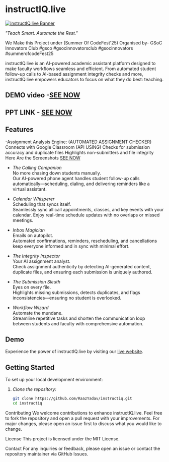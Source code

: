 # instructIQ.live

[![instructIQ.live Banner](https://www.instructiq.live/assets/images/logo/INSTRUCTIQ%20(3).png)](https://instructiq.live)

*"Teach Smart. Automate the Rest."*

We Make this Project under (Summer Of CodeFest'25)
Organised by- GSoC Innovators Club
#gsco #gsocinnovatorsclub #gsocinnovators #summerofcodeFest25

 
 
 
instructIQ.live is an AI-powered academic assistant platform designed to make faculty workflows seamless and efficient. From automated student follow-up calls to AI-based assignment integrity checks and more, instructIQ.live empowers educators to focus on what they do best: teaching.
## DEMO video -[SEE NOW](https://drive.google.com/drive/folders/10Rs3loCqsiTrMNLDUuSiFsiSFcVMn9jj?usp=sharing)
## PPT LINK - [SEE NOW](https://drive.google.com/drive/folders/10Rs3loCqsiTrMNLDUuSiFsiSFcVMn9jj?usp=sharing)
## Features

-Assignment Analysis Engine: (AUTOMATED ASSIGNMENT CHECKER)
 Connects with Google Classroom (API USING)
 Checks for submission accuracy and duplicate files
 Highlights non-submitters and file integrity
 Here Are the Screenshots [SEE NOW](https://drive.google.com/drive/folders/10Rs3loCqsiTrMNLDUuSiFsiSFcVMn9jj?usp=sharing)
- *The Calling Companion*  
  No more chasing down students manually.  
  Our AI-powered phone agent handles student follow-up calls automatically—scheduling, dialing, and delivering reminders like a virtual assistant.

- *Calendar Whisperer*  
  Scheduling that syncs itself.  
  Seamlessly sync all call appointments, classes, and key events with your calendar. Enjoy real-time schedule updates with no overlaps or missed meetings.

- *Inbox Magician*  
  Emails on autopilot.  
  Automated confirmations, reminders, rescheduling, and cancellations keep everyone informed and in sync with minimal effort.

- *The Integrity Inspector*  
  Your AI assignment analyst.  
  Check assignment authenticity by detecting AI-generated content, duplicate files, and ensuring each submission is uniquely authored.

- *The Submission Sleuth*  
  Eyes on every file.  
  Highlights missing submissions, detects duplicates, and flags inconsistencies—ensuring no student is overlooked.

- *Workflow Wizard*  
  Automate the mundane.  
  Streamline repetitive tasks and shorten the communication loop between students and faculty with comprehensive automation.

## Demo

Experience the power of instructIQ.live by visiting our [live website](https://instructiq.live).

## Getting Started

To set up your local development environment:

1. *Clone the repository:*

   ```bash
   git clone https://github.com/RaazYadav/instructiq.git
   cd instructiq

Contributing
We welcome contributions to enhance instructIQ.live. Feel free to fork the repository and open a pull request with your improvements. For major changes, please open an issue first to discuss what you would like to change.

License
This project is licensed under the MIT License.

Contact
For any inquiries or feedback, please open an issue or contact the repository maintainer via GitHub Issues.
